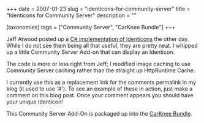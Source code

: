 +++
date = 2007-01-23
slug = "identicons-for-community-server"
title = "Identicons for Community Server"
description = ""

[taxonomies]
tags = ["Community Server", "CarKnee Bundle"]
+++

Jeff Atwood posted up a [C# implementation of Identicons](http://www.codinghorror.com/blog/archives/000774.html) the other day. While I do not see them being all that useful, they are pretty neat. I whipped up a little Community Server Add-on that can display an Identicon.

<!-- more -->

The code is more or less right from Jeff; I modified image caching to use Community Server caching rather than the straight up HttpRuntime Cache. 

I currently use this as a replacement link for the comments permalink in my blog (it used to use '#'). To see an example of these in action, just make a comment on this blog post. Once your comment appears you should have your unique Identicon!

This Community Server Add-On is packaged up into the [CarKnee Bundle](/tags/carknee-bundle/).